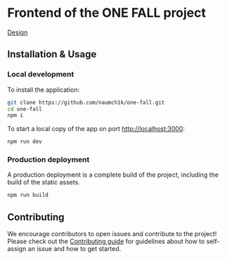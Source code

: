 # Frontend of the ONE FALL project

[Design](https://www.figma.com/design/gcbdyVT9weGMgceyQoZdqq/one-fall-(design)?node-id=0-1&t=JU87bzzvQY2LBdMy-0)

## Installation & Usage

### Local development
To install the application:

```bash
git clone https://github.com/naumch1k/one-fall.git
cd one-fall
npm i
```

To start a local copy of the app on port [http://localhost:3000](http://localhost:3000):

```bash
npm run dev
```

### Production deployment
A production deployment is a complete build of the project, including the build of the static assets.

```bash
npm run build
```

## Contributing
We encourage contributors to open issues and contribute to the project! Please check out the [Contributing guide](https://github.com/naumch1k/one-fall/blob/main/CONTRIBUTING.md) for guidelines about how to self-assign an issue and how to get started.

